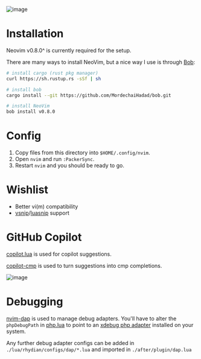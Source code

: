 ![image](https://user-images.githubusercontent.com/9198690/184665071-3a1e15be-6e77-4882-ba44-8cfc6e8a3442.png)


# Installation

Neovim v0.8.0^ is currently required for the setup.

There are many ways to install NeoVim, but a nice way I use is through [Bob](https://github.com/MordechaiHadad/bob.git):

```sh
# install cargo (rust pkg manager)
curl https://sh.rustup.rs -sSf | sh

# install bob
cargo install --git https://github.com/MordechaiHadad/bob.git

# install NeoVim
bob install v0.8.0
```

# Config

1. Copy files from this directory into `$HOME/.config/nvim`.
2. Open `nvim` and run `:PackerSync`.
3. Restart `nvim` and you should be ready to go.

# Wishlist

- Better vi(m) compatibility
- [vsnip](https://github.com/hrsh7th/vim-vsnip)/[luasnip](https://github.com/L3MON4D3/LuaSnip) support

# GitHub Copilot

[copilot.lua](https://github.com/zbirenbaum/copilot.lua) is used for copilot suggestions.

[copilot-cmp](https://github.com/zbirenbaum/copilot-cmp) is used to turn suggestions into cmp completions.

![image](https://user-images.githubusercontent.com/9198690/178099328-ea886b45-e071-40a4-8f27-5ee262b81ec0.png)

# Debugging

[nvim-dap](https://github.com/mfussenegger/nvim-dap) is used to manage debug adapters. You'll have to alter the `phpDebugPath` in [php.lua](./lua/rhydian/configs/dap/php.lua) to point to an [xdebug php adapter](https://github.com/xdebug/vscode-php-debug) installed on your system.

Any further debug adapter configs can be added in `./lua/rhydian/configs/dap/*.lua` and imported in `./after/plugin/dap.lua`
